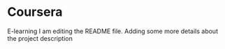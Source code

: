 # Coursera
E-learning
I am editing the README file. Adding some more details about the project description

